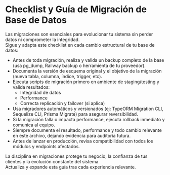 # Checklist y Guía de Migración de Base de Datos

Las migraciones son esenciales para evolucionar tu sistema sin perder datos ni comprometer la integridad.  
Sigue y adapta este checklist en cada cambio estructural de tu base de datos:

- Antes de toda migración, realiza y valida un backup completo de la base (usa pg_dump, Railway backup o herramienta de tu proveedor).
- Documenta la versión de esquema original y el objetivo de la migración (nueva tabla, columna, índice, trigger, etc).
- Ejecuta scripts de migración primero en ambiente de staging/testing y valida resultados:  
  - Integridad de datos
  - Performance
  - Correcta replicación y failover (si aplica)
- Usa migradores automáticos y versionados (ej: TypeORM Migration CLI, Sequelize CLI, Prisma Migrate) para asegurar reversibilidad.
- Si la migración falla o impacta performance, ejecuta rollback inmediato y comunica al equipo.
- Siempre documenta el resultado, performance y todo cambio relevante en este archivo, dejando evidencia para auditoría futura.
- Antes de lanzar en producción, revisa compatibilidad con todos los módulos y endpoints afectados.

La disciplina en migraciones protege tu negocio, la confianza de tus clientes y la evolución constante del sistema.  
Actualiza y expande esta guía tras cada experiencia relevante.

